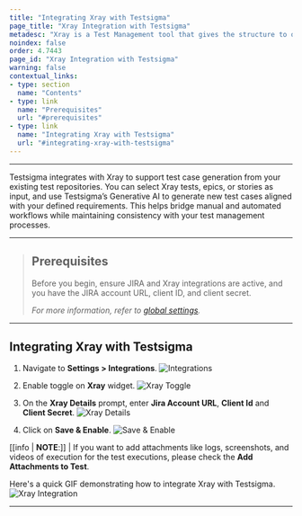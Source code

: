```yaml
---
title: "Integrating Xray with Testsigma"
page_title: "Xray Integration with Testsigma"
metadesc: "Xray is a Test Management tool that gives the structure to organize, plan, and report the progress of testing. Learn how to integrate Xray with Testsigma"
noindex: false
order: 4.7443
page_id: "Xray Integration with Testsigma"
warning: false
contextual_links:
- type: section
  name: "Contents"
- type: link
  name: "Prerequisites"
  url: "#prerequisites"
- type: link
  name: "Integrating Xray with Testsigma"
  url: "#integrating-xray-with-testsigma"
---
```


---

Testsigma integrates with Xray to support test case generation from your existing test repositories. You can select Xray tests, epics, or stories as input, and use Testsigma’s Generative AI to generate new test cases aligned with your defined requirements. This helps bridge manual and automated workflows while maintaining consistency with your test management processes.

---
 
> ## **Prerequisites**
>
> Before you begin, ensure JIRA and Xray integrations are active, and you have the JIRA account URL, client ID, and client secret.
> 
> *For more information, refer to [global settings](https://docs.getxray.app/display/XRAYCLOUD/Global+Settings%3A+API+Keys).*

---
 
## **Integrating Xray with Testsigma** 

1. Navigate to **Settings > Integrations**.
   ![Integrations](https://s3.amazonaws.com/static-docs.testsigma.com/new_images/projects/applications/xaryintn.png)

2. Enable toggle on **Xray** widget.
   ![Xray Toggle](https://s3.amazonaws.com/static-docs.testsigma.com/new_images/projects/applications/xraytgl.png)

3. On the **Xray Details** prompt, enter **Jira Account URL**, **Client Id** and **Client Secret**.
   ![Xray Details](https://s3.amazonaws.com/static-docs.testsigma.com/new_images/projects/applications/xraydtls.png)

4. Click on **Save & Enable**.
   ![Save & Enable](https://s3.amazonaws.com/static-docs.testsigma.com/new_images/projects/applications/xraadtls.png)

[[info | **NOTE**:]]
| If you want to add attachments like logs, screenshots, and videos of execution for the test executions, please check the **Add Attachments to Test**.

Here's a quick GIF demonstrating how to integrate Xray with Testsigma. 
![Xray Integration](https://s3.amazonaws.com/static-docs.testsigma.com/new_images/projects/applications/xrayint.gif)

---